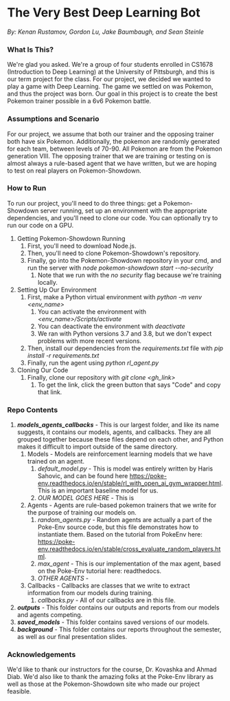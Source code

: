 # The Very Best Deep Learning Bot
*By: Kenan Rustamov, Gordon Lu, Jake Baumbaugh, and Sean Steinle*

### What Is This?

We're glad you asked. We're a group of four students enrolled in CS1678 (Introduction to Deep Learning) at the University of Pittsburgh, and this is our 
term project for the class. For our project, we decided we wanted to play a game with Deep Learning. The game we settled on was Pokemon, and thus the project was born.
Our goal in this project is to create the best Pokemon trainer possible in a 6v6 Pokemon battle.

### Assumptions and Scenario

For our project, we assume that both our trainer and the opposing trainer both have six Pokemon. Additionally, the pokemon are randomly generated for each team, between levels of 70-90.
All Pokemon are from the Pokemon generation VIII. The opposing trainer that we are training or testing on is almost always a rule-based agent that we have written, but we are hoping to test
on real players on Pokemon-Showdown.

### How to Run

To run our project, you'll need to do three things: get a Pokemon-Showdown server running, set up an environment with the appropriate dependencies, and you'll need to clone our code. You can optionally try to run our code on a GPU.

1. Getting Pokemon-Showdown Running
	1. First, you'll need to download Node.js.
	2. Then, you'll need to clone Pokemon-Showdown's repository.
	3. Finally, go into the Pokemon-Showdown repository in your cmd, and run the server with *node pokemon-showdown start --no-security*
		1. Note that we run with the *no security* flag because we're training locally.
2. Setting Up Our Environment
	1. First, make a Python virtual environment with *python -m venv <env_name>*
		1. You can activate the environment with *<env_name>/Scripts/activate*
		2. You can deactivate the environment with *deactivate*
		3. We ran with Python versions 3.7 and 3.8, but we don't expect problems with more recent versions.
	2. Then, install our dependencies from the *requirements.txt* file with *pip install -r requirements.txt*
	3. Finally, run the agent using *python rl_agent.py*
3. Cloning Our Code
	1. Finally, clone our repository with *git clone <gh_link>*
		1. To get the link, click the green button that says "Code" and copy that link.

### Repo Contents

1. ***models_agents_callbacks*** - This is our largest folder, and like its name suggests, it contains
our models, agents, and callbacks. They are all grouped together because these files depend on
each other, and Python makes it difficult to import outside of the same directory.
	1. Models - Models are reinforcement learning models that we have trained on an agent.
		1. *default_model.py* - This is model was entirely written by Haris Sahovic, and can be found here https://poke-env.readthedocs.io/en/stable/rl_with_open_ai_gym_wrapper.html. This is an important baseline model for us.
		2. *OUR MODEL GOES HERE* - This is 
	2. Agents - Agents are rule-based pokemon trainers that we write for the purpose of training our models on.
		1. *random_agents.py* - Random agents are actually a part of the Poke-Env source code, but this file demonstrates how to instantiate them. Based on the tutorial from PokeEnv here: https://poke-env.readthedocs.io/en/stable/cross_evaluate_random_players.html.
		2. *max_agent* - This is our implementation of the max agent, based on the Poke-Env tutorial here: readthedocs.
		3. *OTHER AGENTS* - 
	3. Callbacks - Callbacks are classes that we write to extract information from our models during training.
		1. *callbacks.py* - All of our callbacks are in this file.
2. ***outputs*** - This folder contains our outputs and reports from our models and agents competing.
3. ***saved_models*** - This folder contains saved versions of our models.
4. ***background*** - This folder contains our reports throughout the semester, as well as our final presentation slides.

### Acknowledgements

We'd like to thank our instructors for the course, Dr. Kovashka and Ahmad Diab. We'd also like to thank the amazing folks at the Poke-Env library as well as those at the Pokemon-Showdown site who made
our project feasible. 
